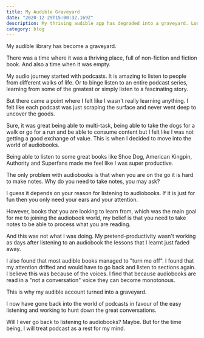```yaml
---
title: My Audible Graveyard
date: "2020-12-29T15:00:32.169Z"
description: My thriving audible app has degraded into a graveyard. Long live podcasts
category: blog
---
```


My audible library has become a graveyard.

There was a time where it was a thriving place, full of non-fiction and fiction book. And also a time when it was empty.

My audio journey started with podcasts. It is amazing to listen to people from different walks of life. Or to binge listen to an entire podcast series, learning from some of the greatest or simply listen to a fascinating story.

But there came a point where I felt like I wasn't really learning anything. I felt like each podcast was just scraping the surface and never went deep to uncover the goods.

Sure, it was great being able to multi-task, being able to take the dogs for a walk or go for a run and be able to consume content but I felt like I was not getting a good exchange of value.
This is when I decided to move into the world of audiobooks.

Being able to listen to some great books like Shoe Dog, American Kingpin, Authority and Superfans made me feel like I was super productive.

The only problem with audiobooks is that when you are on the go it is hard to make notes.
Why do you need to take notes, you may ask?

I guess it depends on your reason for listening to audiobooks. If it is just for fun then you only need your ears and your attention.

However, books that you are looking to learn from, which was the main goal for me to joining the audiobook world, my belief is that you need to take notes to be able to process what you are reading.

And this was not what I was doing. My pretend-productivity wasn't working as days after listening to an audiobook the lessons that I learnt just faded away.

I also found that most audible books managed to "turn me off". I found that my attention drifted and would have to go back and listen to sections again. I believe this was because of the voices. I find that because audiobooks are read in a "not a conversation" voice they can become monotonous.

This is why my audible account turned into a graveyard.

I now have gone back into the world of podcasts in favour of the easy listening and working to hunt down the great conversations.

Will I ever go back to listening to audiobooks? Maybe. But for the time being, I will treat podcast as a rest for my mind.